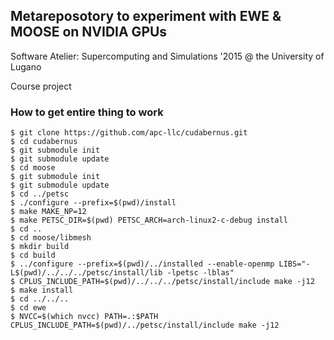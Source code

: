 ## Metareposotory to experiment with EWE & MOOSE on NVIDIA GPUs

Software Atelier: Supercomputing and Simulations '2015 @ the University of Lugano

Course project

### How to get entire thing to work

```
$ git clone https://github.com/apc-llc/cudabernus.git
$ cd cudabernus
$ git submodule init
$ git submodule update
$ cd moose
$ git submodule init
$ git submodule update
$ cd ../petsc
$ ./configure --prefix=$(pwd)/install
$ make MAKE_NP=12
$ make PETSC_DIR=$(pwd) PETSC_ARCH=arch-linux2-c-debug install
$ cd ..
$ cd moose/libmesh
$ mkdir build
$ cd build
$ ../configure --prefix=$(pwd)/../installed --enable-openmp LIBS="-L$(pwd)/../../../petsc/install/lib -lpetsc -lblas"
$ CPLUS_INCLUDE_PATH=$(pwd)/../../../petsc/install/include make -j12
$ make install
$ cd ../../..
$ cd ewe
$ NVCC=$(which nvcc) PATH=.:$PATH CPLUS_INCLUDE_PATH=$(pwd)/../petsc/install/include make -j12
```
